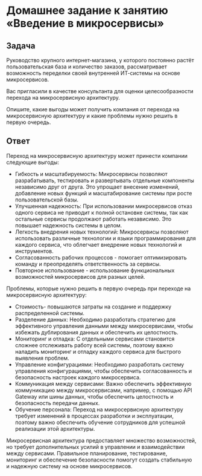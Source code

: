 # Домашнее задание к занятию «Введение в микросервисы»

## Задача

Руководство крупного интернет-магазина, у которого постоянно растёт пользовательская база и количество заказов, рассматривает возможность переделки своей внутренней   ИТ-системы на основе микросервисов. 

Вас пригласили в качестве консультанта для оценки целесообразности перехода на микросервисную архитектуру. 

Опишите, какие выгоды может получить компания от перехода на микросервисную архитектуру и какие проблемы нужно решить в первую очередь.

## Ответ

Переход на микросервисную архитектуру может принести компании следующие выгоды:
- Гибкость и масштабируемость: Микросервисы позволяют разрабатывать, тестировать и развертывать отдельные компоненты независимо друг от друга. Это упрощает внесение изменений, добавление новых функций и масштабирование системы при росте пользовательской базы.
- Улучшенная надежность: При использовании микросервисов отказ одного сервиса не приводит к полной остановке системы, так как остальные сервисы продолжают работать независимо. Это повышает надежность системы в целом.
- Легкость внедрения новых технологий: Микросервисы позволяют использовать различные технологии и языки программирования для каждого сервиса, что облегчает внедрение новых технологий и инструментов.
- Согласованность рабочих процессов - помогает оптимизировать команду и преопределять ответственность за сервисы.
- Повторное использование - использование функциональных возможностей микросервисов для разных целей.

Проблемы, которые нужно решить в первую очередь при переходе на микросервисную архитектуру:
- Стоимость- повышаются затраты на создание и поддержку распределенной системы.
- Разделение данных: Необходимо разработать стратегию для эффективного управления данными между микросервисами, чтобы избежать дублирования данных и обеспечить их целостность.
- Мониторинг и отладка: С отдельными сервисами становится сложнее отслеживать работу всей системы, поэтому важно наладить мониторинг и отладку каждого сервиса для быстрого выявления проблем.
- Управление конфигурациями: Необходимо разработать систему управления конфигурациями, чтобы обеспечить согласованность и безопасность настроек каждого микросервиса.
- Коммуникация между сервисами: Важно обеспечить эффективную коммуникацию между микросервисами, например, с помощью API Gateway или шины данных, чтобы обеспечить целостность и безопасность передачи данных.
- Обучение персонала: Переход на микросервисную архитектуру требует изменений в процессах разработки и эксплуатации, поэтому важно обеспечить обучение сотрудников для успешной реализации этой архитектуры.

Микросервисная архитектура предоставляет множество возможностей, но требует дополнительных усилий в управлении и взаимодействии между сервисами. Правильное планирование, тестирование, мониторинг и обеспечение безопасности помогут создать стабильную и надежную систему на основе микросервисов.